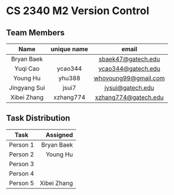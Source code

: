 # CS 2340 M2 Version Control

## Team Members
Name|unique name|email
:-:|:-:|:-:
Bryan Baek||sbaek47@gatech.edu
Yuqi Cao|ycao344|ycao344@gatech.edu
Young Hu|yhu388|whoyoung99@gmail.com
Jingyang Sui|jsui7|jysui@gatech.edu
Xibei Zhang|xzhang774|xzhang774@gatech.edu

## Task Distribution
| Task       |  Assigned |
| ------------- | -----:|
| Person 1      | Bryan Baek|
| Person 2      | Young Hu |
| Person 3|  |
| Person 4| |
| Person 5| Xibei Zhang|
